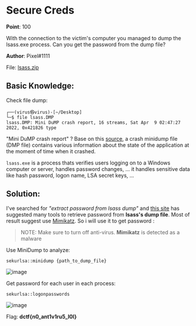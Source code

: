 # Secure Creds

**Point**: 100

With the connection to the victim's computer you managed to dump the lsass.exe process. Can you get the password from the dump file?

**Author**: Pixel#1111

File: [lsass.zip](lsass.zip)

## Basic Knowledge:

Check file dump:

```
┌──(virus㉿virus)-[~/Desktop]
└─$ file lsass.DMP 
lsass.DMP: Mini DuMP crash report, 16 streams, Sat Apr  9 02:47:27 2022, 0x421826 type
```

"Mini DuMP crash report" ? Base on this [source](http://crashrpt.sourceforge.net/docs/html/using_minidump.html#:~:text=A%20crash%20minidump%20file%20(DMP,%2C%20CPU%20count%2C%20etc.)%3B), a crash minidump file (DMP file) contains various information about the state of the application at the moment of time when it crashed. 

`lsass.exe` is a process thats verifies users logging on to a Windows computer or server, handles password changes, ... it handles sensitive data like hash password, logon name, LSA secret keys, ...

## Solution:

I've searched for _"extract password from lsass dump"_ and [this site](https://en.hackndo.com/remote-lsass-dump-passwords/) has suggested many tools to retrieve password from **lsass's dump file**. Most of result suggest use [Mimikatz](https://github.com/ParrotSec/mimikatz/tree/master). So i will use it to get password :

> NOTE: Make sure to turn off anti-virus. **Mimikatz** is detected as a malware

Use MiniDump to analyze: 

```
sekurlsa::minidump {path_to_dump_file}
```

![image](https://user-images.githubusercontent.com/48288606/163699215-3aa9d922-1436-4096-9533-aa05b977cfe8.png)

Get password for each user in each process:

```
sekurlsa::logonpasswords
```

![image](https://user-images.githubusercontent.com/48288606/163699276-a954ba47-2918-422e-b9e3-ddcae3a2057e.png)

Flag: **dctf{n0_ant1v1ru5_l0l}**
